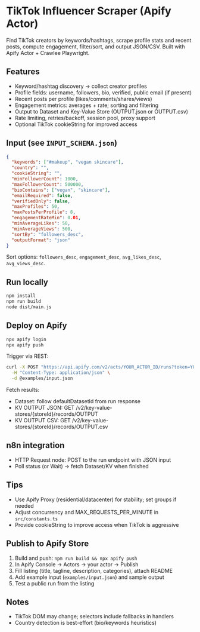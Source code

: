 # TikTok Influencer Scraper (Apify Actor)

Find TikTok creators by keywords/hashtags, scrape profile stats and recent posts, compute engagement, filter/sort, and output JSON/CSV. Built with Apify Actor + Crawlee Playwright.

## Features
- Keyword/hashtag discovery → collect creator profiles
- Profile fields: username, followers, bio, verified, public email (if present)
- Recent posts per profile (likes/comments/shares/views)
- Engagement metrics: averages + rate; sorting and filtering
- Output to Dataset and Key-Value Store (OUTPUT.json or OUTPUT.csv)
- Rate limiting, retries/backoff, session pool, proxy support
- Optional TikTok cookieString for improved access

## Input (see `INPUT_SCHEMA.json`)
```json
{
  "keywords": ["#makeup", "vegan skincare"],
  "country": "",
  "cookieString": "",
  "minFollowerCount": 1000,
  "maxFollowerCount": 500000,
  "bioContains": ["vegan", "skincare"],
  "emailRequired": false,
  "verifiedOnly": false,
  "maxProfiles": 50,
  "maxPostsPerProfile": 8,
  "engagementRateMin": 0.01,
  "minAverageLikes": 50,
  "minAverageViews": 500,
  "sortBy": "followers_desc",
  "outputFormat": "json"
}
```

Sort options: `followers_desc`, `engagement_desc`, `avg_likes_desc`, `avg_views_desc`.

## Run locally
```bash
npm install
npm run build
node dist/main.js
```

## Deploy on Apify
```bash
npx apify login
npx apify push
```
Trigger via REST:
```bash
curl -X POST "https://api.apify.com/v2/acts/YOUR_ACTOR_ID/runs?token=YOUR_TOKEN" \
  -H "Content-Type: application/json" \
  -d @examples/input.json
```

Fetch results:
- Dataset: follow defaultDatasetId from run response
- KV OUTPUT JSON: GET /v2/key-value-stores/{storeId}/records/OUTPUT
- KV OUTPUT CSV: GET /v2/key-value-stores/{storeId}/records/OUTPUT.csv

## n8n integration
- HTTP Request node: POST to the run endpoint with JSON input
- Poll status (or Wait) → fetch Dataset/KV when finished

## Tips
- Use Apify Proxy (residential/datacenter) for stability; set groups if needed
- Adjust concurrency and MAX_REQUESTS_PER_MINUTE in `src/constants.ts`
- Provide cookieString to improve access when TikTok is aggressive

## Publish to Apify Store
1. Build and push: `npm run build && npx apify push`
2. In Apify Console → Actors → your actor → Publish
3. Fill listing (title, tagline, description, categories), attach README
4. Add example input (`examples/input.json`) and sample output
5. Test a public run from the listing

## Notes
- TikTok DOM may change; selectors include fallbacks in handlers
- Country detection is best-effort (bio/keywords heuristics)
